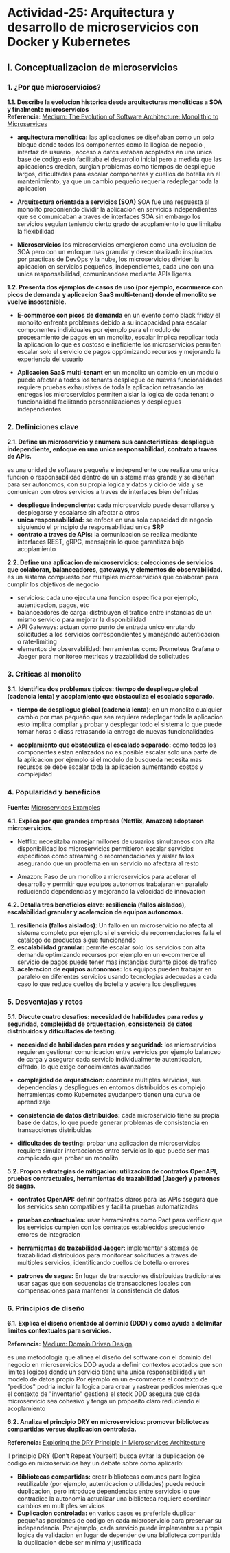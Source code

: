# **Actividad-25: Arquitectura y desarrollo de microservicios con Docker y Kubernetes**


## **I. Conceptualizacion de microservicios**

### **1. ¿Por que microservicios?**

**1.1. Describe la evolucion historica desde arquitecturas monoliticas a SOA y finalmente microservicios**  
**Referencia**:
[Medium: The Evolution of Software Architecture: Monolithic to Microservices](https://medium.com/@phanindra208/the-evolution-of-software-architecture-monolithic-to-microservices-cb62fcd7aa94)

- **arquitectura monolitica:** las aplicaciones se diseñaban como un solo bloque donde todos los componentes como la llogica de negocio , interfaz de usuario , acceso a datos estaban acoplados en una unica base de codigo esto facilitaba el desarrollo inicial  pero a medida que las aplicaciones crecian, surgian problemas como tiempos de despliegue largos, dificultades para escalar componentes y cuellos de botella en el mantenimiento, ya que un cambio pequeño requeria redeplegar toda la aplicacion

- **Arquitectura orientada a servicios (SOA)**
SOA fue una respuesta al monolito proponiendo dividir la aplicacion en servicios independientes que se comunicaban a traves de interfaces SOA  sin embargo los servicios seguian teniendo cierto grado de acoplamiento lo que limitaba la flexibilidad

- **Microservicios**
los microservicios emergieron como una evolucion de SOA pero con un enfoque mas granular y descentralizado inspirados por practicas de DevOps y la nube, los microservicios dividen la aplicacion en servicios pequeños, independientes, cada uno con una unica responsabilidad, comunicandose mediante APIs ligeras


**1.2. Presenta dos ejemplos de casos de uso (por ejemplo, ecommerce con picos de demanda y aplicacion SaaS multi-tenant) donde el monolito se vuelve insostenible.**
- **E-commerce con picos de demanda** en un evento como black friday el monolito enfrenta problemas debido a su incapacidad para escalar componentes individuales por ejemplo para el modulo de procesamiento de pagos en un monolito, escalar implica repplicar toda la aplicacion lo que es costoso e ineficiente los microservicios permiten escalar solo el servicio de pagos opptimizando recursos y mejorando la experiencia del usuario

- **Aplicacion SaaS multi-tenant** 
en un monolito un cambio en un modulo puede afectar a todos los tenants despliegue de nuevas funcionalidades requiere pruebas exhaustivas de toda la aplicacion retrasando las entregas los microservicios permiten aislar la logica de cada tenant o funcionalidad  facilitando personalizaciones y despliegues independientes



### **2. Definiciones clave**
**2.1. Define un microservicio y enumera sus caracteristicas: despliegue independiente, enfoque en una unica responsabilidad, contrato a traves de APIs.**  

es una unidad de software pequeña e independiente que realiza una unica funcion o responsabilidad dentro de un sistema mas grande y se diseñan para ser autonomos, con su propia logica y datos y ciclo de vida y se comunican con otros servicios a traves de interfaces bien definidas

- **despliegue independiente:** cada microservicio puede desarrollarse y desplegarse y escalarse sin afectar a otros
- **unica responsabilidad:** se enfoca en una sola capacidad de negocio siguiendo el principio de responsabilidad unica **SRP**
- **contrato a traves de APIs:** la comunicacion se realiza mediante interfaces  REST, gRPC, mensajeria lo quee garantiaza bajo acoplamiento



**2.2. Define una aplicacion de microservicios: colecciones de servicios que colaboran, balanceadores, gateways, y elementos de observabilidad.**  
es un sistema compuesto por multiples microservicios que colaboran para cumplir los objetivos de negocio
- servicios: cada uno ejecuta una funcion especifica por ejemplo, autenticacion, pagos, etc
- balanceadores de carga: distribuyen el trafico entre instancias de un mismo servicio para mejorar la disponibilidad
- API Gateways: actuan como punto de entrada unico enrutando solicitudes a los servicios correspondientes y manejando autenticacion o rate-limiting
- elementos de observabilidad: herramientas como Prometeus  Grafana o Jaeger para monitoreo metricas y trazabilidad de solicitudes



### 3. **Criticas al monolito**

**3.1. Identifica dos problemas tipicos: tiempo de despliegue global (cadencia lenta) y acoplamiento que obstaculiza el escalado separado.**

- **tiempo de despliegue global (cadencia lenta)**: en un monolito cualquier cambio por mas pequeño que sea requiere redeplegar toda la aplicacion esto implica compilar y probar y desplegar todo el sistema lo que puede tomar horas o diass retrasando la entrega de nuevas funcionalidades

- **acoplamiento que obstaculiza el escalado separado:** como todos los componentes estan enlazados  no es posible escalar solo una parte de la aplicacion por ejemplo si el modulo de busqueda necesita mas recursos se debe escalar toda la aplicacion aumentando costos y complejidad


### 4. **Popularidad y beneficios**

**Fuente:** [Microservices Examples](https://blog.dreamfactory.com/microservices-examples)

**4.1. Explica por que grandes empresas (Netflix, Amazon) adoptaron microservicios.**

- Netflix: necesitaba manejar millones de usuarios simultaneos con alta disponibilidad los microservicios permitieron escalar servicios especificos como streaming o recomendaciones y aislar fallos asegurando que un problema en un servicio no afectara al resto

- Amazon: Paso de un monolito a microservicios para acelerar el desarrollo y permitir que equipos autonomos trabajaran en paralelo reduciendo dependencias y mejorando la velocidad de innovacion


**4.2. Detalla tres beneficios clave: resiliencia (fallos aislados), escalabilidad granular y aceleracion de equipos autonomos.**


1. **resiliencia (fallos aislados)**: Un fallo en un microservicio no afecta al sistema completo  por ejemplo si el servicio de recomendaciones falla el catalogo de productos sigue funcionando
2. **escalabilidad granular:** permite escalar solo los servicios con alta demanda optimizando recursos por ejemplo en un e-commerce  el servicio de pagos puede tener mas instancias durante picos de trafico
3. **aceleracion de equipos autonomos:** los equipos pueden trabajar en paralelo en diferentes servicios usando tecnologias adecuadas a cada caso lo que reduce cuellos de botella y acelera los despliegues


### **5. Desventajas y retos**

**5.1. Discute cuatro desafios: necesidad de habilidades para redes y seguridad, complejidad de orquestacion, consistencia de datos distribuidos y dificultades de testing.**

- **necesidad de habilidades para redes y seguridad:** los microservicios requieren gestionar comunicacion entre servicios por ejemplo balanceo de carga y asegurar cada servicio individualmente autenticacion, cifrado, lo que exige conocimientos avanzados

- **complejidad de orquestacion:** coordinar multiples servicios, sus dependencias y despliegues en entornos distribuidos es complejo herramientas como Kubernetes ayudanpero tienen una curva de aprendizaje

- **consistencia de datos distribuidos:** cada microservicio tiene su propia base de datos, lo que puede generar problemas de consistencia en transacciones distribuidas 

- **dificultades de testing:** probar una aplicacion de microservicios requiere simular interacciones entre servicios lo que puede ser mas complicado que probar un monolito


**5.2. Propon estrategias de mitigacion: utilizacion de contratos OpenAPI, pruebas contractuales, herramientas de trazabilidad (Jaeger) y patrones de sagas.**

- **contratos OpenAPI:** definir contratos claros para las APIs asegura que los servicios sean compatibles y facilita pruebas automatizadas

- **pruebas contractuales:** usar herramientas como Pact para verificar que los servicios cumplen con los contratos establecidos sreduciendo errores de integracion

- **herramientas de trazabilidad Jaeger:** implementar sistemas de trazabilidad distribuidos para monitorear solicitudes a traves de multiples servicios, identificando cuellos de botella o errores

- **patrones de sagas:** En lugar de transacciones distribuidas tradicionales usar sagas que son secuencias de transacciones locales con compensaciones para mantener la consistencia de datos


### **6. Principios de diseño**



**6.1. Explica el diseño orientado al dominio (DDD) y como ayuda a delimitar limites contextuales para servicios.**
  
**Referencia:** [Medium: Domain Driven Design](https://medium.com/@jonathanloscalzo/domain-driven-design-principios-beneficios-y-elementos-primera-parte-aad90f30aa35)


es una metodologia que alinea el diseño del software con el dominio del negocio en microservicios DDD ayuda a definir contextos acotados que son limites logicos donde un servicio tiene una unica responsabilidad y un modelo de datos propio Por ejemplo en un e-commerce el contexto de "pedidos" podria incluir la logica para crear y rastrear pedidos mientras que el contexto de "inventario" gestiona el stock DDD asegura que cada microservicio sea cohesivo y tenga un proposito claro  reduciendo el acoplamiento


**6.2. Analiza el principio DRY en microservicios: promover bibliotecas compartidas versus duplicacion controlada.**
  
**Referencia:** [Exploring the DRY Principle in Microservices Architecture](https://medium.com/@er.juveriamanzar/exploring-the-dry-principle-in-microservices-architecture-challenges-and-alternatives-6abc871c2bcc)

ll principio DRY (Don’t Repeat Yourself) busca evitar la duplicacion de codigo en microservicios hay un debate sobre como aplicarlo:

- **Bibliotecas compartidas:** crear bibliotecas comunes para logica reutilizable (por ejemplo, autenticacion o utilidades) puede reducir duplicacion, pero introduce dependencias entre servicios lo que contradice la autonomia actualizar una biblioteca requiere coordinar cambios en multiples servicios
- **Duplicacion controlada:** en varios casos es preferible duplicar pequeñas porciones de codigo en cada microservicio para preservar su independencia. Por ejemplo, cada servicio puede implementar su propia logica de validacion en lugar de depender de una biblioteca compartida la duplicacion debe ser minima y justificada




